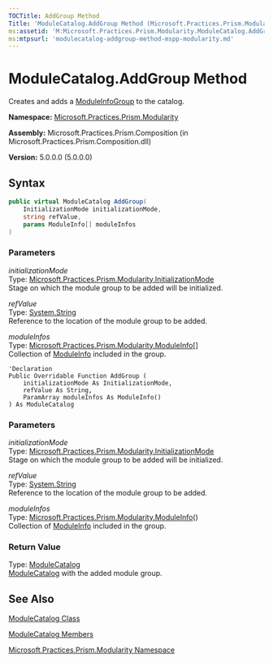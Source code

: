```yaml
---
TOCTitle: AddGroup Method
Title: 'ModuleCatalog.AddGroup Method (Microsoft.Practices.Prism.Modularity)'
ms:assetid: 'M:Microsoft.Practices.Prism.Modularity.ModuleCatalog.AddGroup(Microsoft.Practices.Prism.Modularity.InitializationMode,System.String,Microsoft.Practices.Prism.Modularity.ModuleInfo[])'
ms:mtpsurl: 'modulecatalog-addgroup-method-mspp-modularity.md'
---
```


# ModuleCatalog.AddGroup Method

Creates and adds a [ModuleInfoGroup](/patterns-practices/reference/moduleinfogroup-class-mspp-modularity) to the catalog.

**Namespace:** [Microsoft.Practices.Prism.Modularity](/patterns-practices/reference/mspp-modularity-namespace)

**Assembly:** Microsoft.Practices.Prism.Composition (in Microsoft.Practices.Prism.Composition.dll)

**Version:** 5.0.0.0 (5.0.0.0)

## Syntax

```C#
public virtual ModuleCatalog AddGroup(
	InitializationMode initializationMode,
	string refValue,
	params ModuleInfo[] moduleInfos
)
```

### Parameters

*initializationMode*  
Type: [Microsoft.Practices.Prism.Modularity.InitializationMode](/patterns-practices/reference/initializationmode-enumeration-mspp-modularity)  
Stage on which the module group to be added will be initialized.

*refValue*  
Type: [System.String](http://msdn.microsoft.com/en-us/library/s1wwdcbf)  
Reference to the location of the module group to be added.

*moduleInfos*  
Type: [Microsoft.Practices.Prism.Modularity.ModuleInfo](/patterns-practices/reference/moduleinfo-class-mspp-modularity)[]  
Collection of [ModuleInfo](/patterns-practices/reference/moduleinfo-class-mspp-modularity) included in the group.


```VB
'Declaration
Public Overridable Function AddGroup ( 
	initializationMode As InitializationMode,
	refValue As String,
	ParamArray moduleInfos As ModuleInfo()
) As ModuleCatalog
```

### Parameters

*initializationMode*  
Type: [Microsoft.Practices.Prism.Modularity.InitializationMode](/patterns-practices/reference/initializationmode-enumeration-mspp-modularity)  
Stage on which the module group to be added will be initialized.

*refValue*  
Type: [System.String](http://msdn.microsoft.com/en-us/library/s1wwdcbf)  
Reference to the location of the module group to be added.

*moduleInfos*  
Type: [Microsoft.Practices.Prism.Modularity.ModuleInfo](/patterns-practices/reference/moduleinfo-class-mspp-modularity)()  
Collection of [ModuleInfo](/patterns-practices/reference/moduleinfo-class-mspp-modularity) included in the group.

### Return Value

Type: [ModuleCatalog](/patterns-practices/reference/modulecatalog-class-mspp-modularity)  
[ModuleCatalog](/patterns-practices/reference/modulecatalog-class-mspp-modularity) with the added module group.

## See Also

[ModuleCatalog Class](/patterns-practices/reference/modulecatalog-class-mspp-modularity)

[ModuleCatalog Members](/patterns-practices/reference/modulecatalog-members-mspp-modularity)

[Microsoft.Practices.Prism.Modularity Namespace](/patterns-practices/reference/mspp-modularity-namespace)


